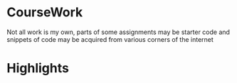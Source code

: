 # CourseWork
Not all work is my own, parts of some assignments may be starter code and snippets of code may be acquired from various corners of the internet

# Highlights
